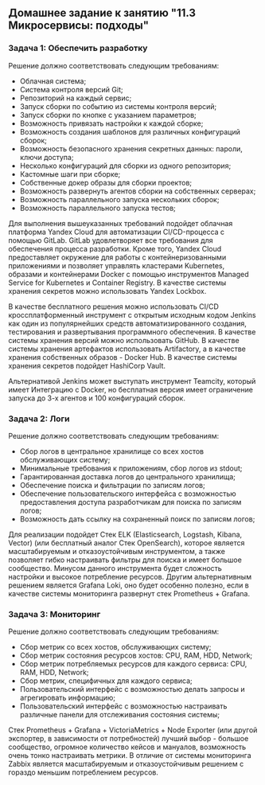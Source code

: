 ## Домашнее задание к занятию "11.3 Микросервисы: подходы"

### Задача 1: Обеспечить разработку

Решение должно соответствовать следующим требованиям:
- Облачная система;
- Система контроля версий Git;
- Репозиторий на каждый сервис;
- Запуск сборки по событию из системы контроля версий;
- Запуск сборки по кнопке с указанием параметров;
- Возможность привязать настройки к каждой сборке;
- Возможность создания шаблонов для различных конфигураций сборок;
- Возможность безопасного хранения секретных данных: пароли, ключи доступа;
- Несколько конфигураций для сборки из одного репозитория;
- Кастомные шаги при сборке;
- Собственные докер образы для сборки проектов;
- Возможность развернуть агентов сборки на собственных серверах;
- Возможность параллельного запуска нескольких сборок;
- Возможность параллельного запуска тестов;

Для выполнения вышеуказанных требований подойдет облачная платформа Yandex Cloud для автоматизации CI/CD-процесса с помощью GitLab. GitLab удовлетворяет все требования для обеспечения процесса разработки. Кроме того, Yandex Cloud предоставляет окружение для работы с контейнеризованными приложениями и позволяет управлять кластерами Kubernetes, образами и контейнерами Docker с помощью инструментов Managed Service for Kubernetes и Container Registry. В качестве системы хранения секретов можно использовать Yandex Lockbox.

 В качестве бесплатного решения можно использовать CI/CD кроссплатформенный инструмент с открытым исходным кодом Jenkins как один из популярнейших средств автоматизированного создания, тестирования и развертывания программного обеспечения. В качестве системы хранения версий можно использовать GitHub. В качестве системы хранения артефактов использовать Artifactory, а в качестве хранения собственных образов - Docker Hub. В качестве системы хранения секретов подойдет HashiCorp Vault.  

Альтернативой Jenkins может выступать инструмент Teamcity, который имеет Интеграцию с Docker, но бесплатная версия имеет ограничение запуска до 3-х агентов и 100 конфигураций сборок.

### Задача 2: Логи

Решение должно соответствовать следующим требованиям:
- Сбор логов в центральное хранилище со всех хостов обслуживающих систему;
- Минимальные требования к приложениям, сбор логов из stdout;
- Гарантированная доставка логов до центрального хранилища;
- Обеспечение поиска и фильтрации по записям логов;
- Обеспечение пользовательского интерфейса с возможностью предоставления доступа разработчикам для поиска по записям логов;
- Возможность дать ссылку на сохраненный поиск по записям логов;

Для реализации подойдет Стек ELK (Elasticsearch, Logstash, Kibana, Vector) (или бесплатный аналог Стек OpenSearch), которое является масштабируемым и отказоустойчивым инструментом, а также позволяет гибко настраивать фильтры для поиска и имеет большое сообщество. Минусом данного инструмента будет сложность настройки и высокое потребление ресурсов.
Другим альтернативным решением является Grafana Loki, оно будет особенно полезно, если в качестве системы мониторинга развернут стек Prometheus + Grafana.

### Задача 3: Мониторинг

Решение должно соответствовать следующим требованиям:
- Сбор метрик со всех хостов, обслуживающих систему;
- Сбор метрик состояния ресурсов хостов: CPU, RAM, HDD, Network;
- Сбор метрик потребляемых ресурсов для каждого сервиса: CPU, RAM, HDD, Network;
- Сбор метрик, специфичных для каждого сервиса;
- Пользовательский интерфейс с возможностью делать запросы и агрегировать информацию;
- Пользовательский интерфейс с возможностью настраивать различные панели для отслеживания состояния системы;

Стек Prometheus + Grafana + VictoriaMetrics + Node Exporter (или другой экспортер, в зависимости от потребностей) лучший выбор - большое сообщество, огромное количество кейсов и мануалов, возможность очень тонко настраивать метрики. В отличие от системы мониторинга Zabbix является масштабируемым и отказоустойчивым решением с гораздо меньшим потреблением ресурсов.